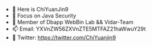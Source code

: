 - 👋 Here is ChiYuanJin9
- 👀 Focus on Java Security
- 🌱 Member of Dbapp WebBin Lab && Vidar-Team 
- 📫 Email: YXVnZW56ZXVnZTE5MTFAZ21haWwuY29t
- 🌊 Twitter: https://twitter.com/ChiYuanjin9

<!---
MKI603/MKI603 is a ✨ special ✨ repository because its `README.md` (this file) appears on your GitHub profile.
You can click the Preview link to take a look at your changes.
--->
